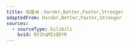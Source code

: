 ```yaml
---
title: 哈基米：Harder,Better,Faster,Stronger
adaptedFrom: Harder,Better,Faster,Stronger
sources:
  - sourceType: bilibili
    bvid: BV1hqMZzQEYR
---
```

